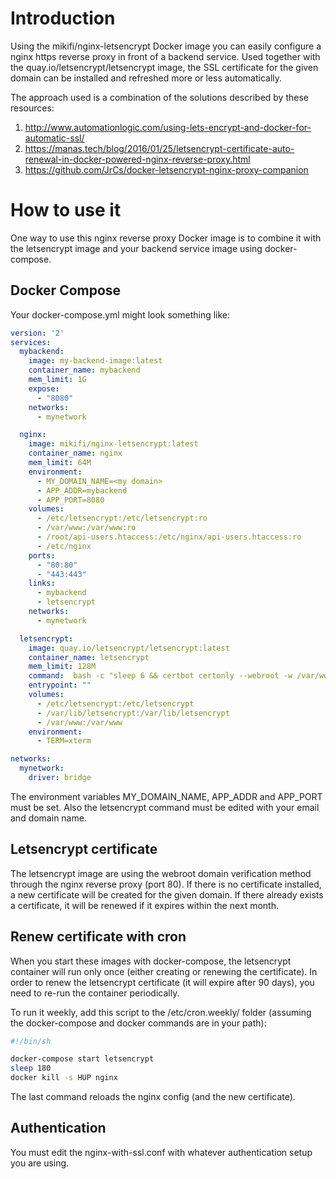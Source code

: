# Introduction #

Using the mikifi/nginx-letsencrypt Docker image you can easily configure a
nginx https reverse proxy in front of a backend service. Used together with
the quay.io/letsencrypt/letsencrypt image, the SSL certificate for
the  given domain can be installed and refreshed more or less automatically.

The approach used is a combination of the solutions described by these resources:

1. http://www.automationlogic.com/using-lets-encrypt-and-docker-for-automatic-ssl/
2. https://manas.tech/blog/2016/01/25/letsencrypt-certificate-auto-renewal-in-docker-powered-nginx-reverse-proxy.html
3. https://github.com/JrCs/docker-letsencrypt-nginx-proxy-companion

# How to use it #

One way to use this nginx reverse proxy Docker image is to combine it with the
letsencrypt image and your backend service image using docker-compose.

## Docker Compose ##

Your docker-compose.yml might look something like:


```yml
version: '2'
services:
  mybackend:
    image: my-backend-image:latest
    container_name: mybackend
    mem_limit: 1G
    expose:
      - "8080"
    networks:
      - mynetwork

  nginx:
    image: mikifi/nginx-letsencrypt:latest
    container_name: nginx
    mem_limit: 64M
    environment:
      - MY_DOMAIN_NAME=<my domain>
      - APP_ADDR=mybackend
      - APP_PORT=8080
    volumes:
      - /etc/letsencrypt:/etc/letsencrypt:ro
      - /var/www:/var/www:ro
      - /root/api-users.htaccess:/etc/nginx/api-users.htaccess:ro
      - /etc/nginx
    ports:
      - "80:80"
      - "443:443"
    links:
      - mybackend
      - letsencrypt
    networks:
      - mynetwork

  letsencrypt:
    image: quay.io/letsencrypt/letsencrypt:latest
    container_name: letsencrypt
    mem_limit: 128M
    command:  bash -c "sleep 6 && certbot certonly --webroot -w /var/www/ -d <my domain> --agree-tos --email <email address> --verbose --keep-until-expiring"
    entrypoint: ""
    volumes:
      - /etc/letsencrypt:/etc/letsencrypt
      - /var/lib/letsencrypt:/var/lib/letsencrypt
      - /var/www:/var/www
    environment:
      - TERM=xterm

networks:
  mynetwork:
    driver: bridge
```

The environment variables MY_DOMAIN_NAME, APP_ADDR and APP_PORT must be set.
Also the letsencrypt command must be edited with your email and domain name.

## Letsencrypt certificate ##

The letsencrypt image are using the webroot domain verification method through the
nginx reverse proxy (port 80). If there is no certificate installed, a new
certificate will be created for the given domain. If there already exists a
certificate, it will be renewed if it expires within the next month.

## Renew certificate with cron ##

When you start these images with docker-compose, the letsencrypt container will
run only once (either creating or renewing the certificate). In order to
renew the letsencrypt certificate (it will expire after 90 days),
you need to re-run the container periodically.

To run it weekly, add this script to the /etc/cron.weekly/ folder (assuming the
  docker-compose and docker commands are in your path):

```sh
#!/bin/sh

docker-compose start letsencrypt
sleep 180
docker kill -s HUP nginx
```

The last command reloads the nginx config (and the new certificate).

## Authentication

You must edit the nginx-with-ssl.conf with whatever authentication setup
you are using.
